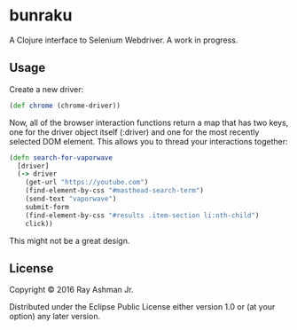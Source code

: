 # bunraku

A Clojure interface to Selenium Webdriver.  A work in progress.

## Usage

Create a new driver:

```clojure
(def chrome (chrome-driver))
```

Now, all of the browser interaction functions return a map that has two keys, one for the driver object itself (:driver) and one for the most recently selected DOM element.  This allows you to thread your interactions together:

```clojure
(defn search-for-vaporwave
  [driver]
  (-> driver
    (get-url "https://youtube.com")
    (find-element-by-css "#masthead-search-term")
    (send-text "vaporwave")
    submit-form
    (find-element-by-css "#results .item-section li:nth-child")
    click))
```

This might not be a great design.

## License

Copyright © 2016 Ray Ashman Jr.

Distributed under the Eclipse Public License either version 1.0 or (at
your option) any later version.
